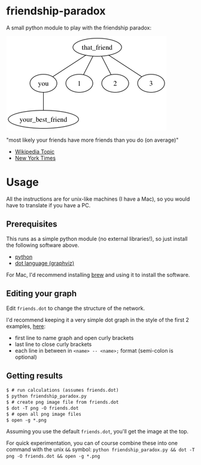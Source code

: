 # friendship-paradox
A small python module to play with the friendship paradox:

![alt text](./friends.dot.png)

"most likely your friends have more friends than you do (on average)"

- [Wikipedia Topic](https://en.wikipedia.org/wiki/Friendship_paradox)
- [New York Times](https://opinionator.blogs.nytimes.com/2012/09/17/friends-you-can-count-on/)

# Usage
All the instructions are for unix-like machines (I have a Mac), so you would have to translate if you have a PC.

## Prerequisites
This runs as a simple python module (no external libraries!), so just install the following software above.

- [python](https://www.python.org/)
- <a href="https://en.wikipedia.org/wiki/DOT_(graph_description_language)">dot language (graphviz)</a>

For Mac, I'd recommend installing [brew](https://brew.sh/) and using it to install the software.

## Editing your graph
Edit `friends.dot` to change the structure of the network.

I'd recommend keeping it a very simple dot graph in the style of the first 2 examples, [here](http://graphs.grevian.org/example):
- first line to name graph and open curly brackets
- last line to close curly brackets
- each line in between in `<name> -- <name>;` format (semi-colon is optional)

## Getting results
```
$ # run calculations (assumes friends.dot)
$ python friendship_paradox.py
$ # create png image file from friends.dot
$ dot -T png -O friends.dot
$ # open all png image files
$ open -g *.png
```
Assuming you use the default `friends.dot`, you'll get the image at the top.

For quick experimentation, you can of course combine these into one command with the unix `&&` symbol:
`python friendship_paradox.py && dot -T png -O friends.dot && open -g *.png`
